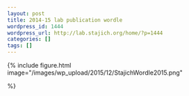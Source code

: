 ```yaml
---
layout: post
title: 2014-15 lab publication wordle
wordpress_id: 1444
wordpress_url: http://lab.stajich.org/home/?p=1444
categories: []
tags: []
---
```


{%
include figure.html
image="/images/wp_upload/2015/12/StajichWordle2015.png"

%}
